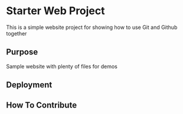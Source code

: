 # Starter Web Project

This is a simple website project for showing how to use Git and Github together

## Purpose

Sample website with plenty of files for demos

## Deployment

## How To Contribute